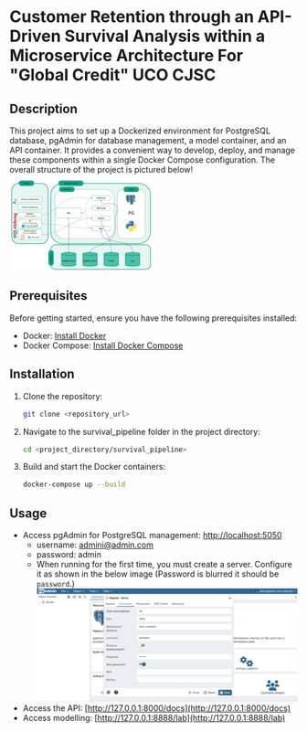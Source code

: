 # Customer Retention through an API-Driven Survival Analysis within a Microservice Architecture For "Global Credit" UCO CJSC


## Description

This project aims to set up a Dockerized environment for PostgreSQL database, pgAdmin for database management, a model container, and an API container. It provides a convenient way to develop, deploy, and manage these components within a single Docker Compose configuration. The overall structure of the project is pictured below!
![Docker](docs/Docker.jpg)

## Prerequisites

Before getting started, ensure you have the following prerequisites installed:

- Docker: [Install Docker](https://docs.docker.com/get-docker/)
- Docker Compose: [Install Docker Compose](https://docs.docker.com/compose/install/)

## Installation

1. Clone the repository:
   ```bash
   git clone <repository_url>
   ```
2. Navigate to the survival_pipeline folder in the project directory:
   ```bash
   cd <project_directory/survival_pipeline>
   ```

3. Build and start the Docker containers:
   ```bash
   docker-compose up --build
   ```

## Usage

- Access pgAdmin for PostgreSQL management: [http://localhost:5050](http://localhost:5050)
    - username: admini@admin.com 
    - password: admin
    - When running for the first time, you must create a server. Configure it as shown in the below image (Password is blurred it should be `password`.)
    ![Server Setup](docs/pgadmin_setup.png)
- Access the API: [http://127.0.0.1:8000/docs](http://127.0.0.1:8000/docs)
- Access modelling: [http://127.0.0.1:8888/lab](http://127.0.0.1:8888/lab)